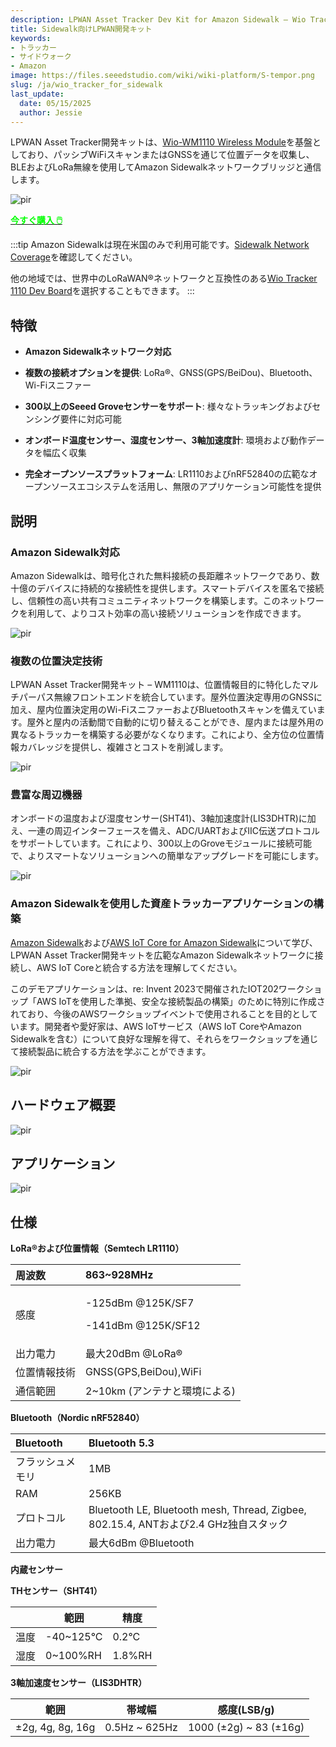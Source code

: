```yaml
---
description: LPWAN Asset Tracker Dev Kit for Amazon Sidewalk – Wio Tracker 1110
title: Sidewalk向けLPWAN開発キット
keywords:
- トラッカー
- サイドウォーク
- Amazon
image: https://files.seeedstudio.com/wiki/wiki-platform/S-tempor.png
slug: /ja/wio_tracker_for_sidewalk
last_update:
  date: 05/15/2025
  author: Jessie
---
```



LPWAN Asset Tracker開発キットは、[Wio-WM1110 Wireless Module](https://www.seeedstudio.com/Wio-WM1110-Module-LR1110-and-nRF52840-p-5676.html)を基盤としており、パッシブWiFiスキャンまたはGNSSを通じて位置データを収集し、BLEおよびLoRa無線を使用してAmazon Sidewalkネットワークブリッジと通信します。

<p style={{textAlign: 'center'}}><img src="https://files.seeedstudio.com/wiki/SenseCAP/Sidewalk_Kit/sidewalk-kit.png" alt="pir" width={800} height="auto" /></p>

<div class="get_one_now_container" style={{textAlign: 'center'}}>
    <a class="get_one_now_item" href="https://www.seeedstudio.com/LPWAN-Asset-Tracker-Dev-kit-WM1110-p-5846.html" target="_blank">
            <strong><span><font color={'FFFFFF'} size={"4"}> 今すぐ購入 🖱️</font></span></strong>
    </a>
</div>

:::tip
Amazon Sidewalkは現在米国のみで利用可能です。[Sidewalk Network Coverage](https://coverage.sidewalk.amazon/)を確認してください。

他の地域では、世界中のLoRaWAN®ネットワークと互換性のある[Wio Tracker 1110 Dev Board](https://www.seeedstudio.com/Wio-Tracker-1110-Dev-Board-p-5799.html)を選択することもできます。
:::

## 特徴

* **Amazon Sidewalkネットワーク対応**

* **複数の接続オプションを提供**: LoRa®、GNSS(GPS/BeiDou)、Bluetooth、Wi-Fiスニファー

* **300以上のSeeed Groveセンサーをサポート**: 様々なトラッキングおよびセンシング要件に対応可能

* **オンボード温度センサー、湿度センサー、3軸加速度計**: 環境および動作データを幅広く収集

* **完全オープンソースプラットフォーム**: LR1110およびnRF52840の広範なオープンソースエコシステムを活用し、無限のアプリケーション可能性を提供

## 説明

### Amazon Sidewalk対応

Amazon Sidewalkは、暗号化された無料接続の長距離ネットワークであり、数十億のデバイスに持続的な接続性を提供します。スマートデバイスを匿名で接続し、信頼性の高い共有コミュニティネットワークを構築します。このネットワークを利用して、よりコスト効率の高い接続ソリューションを作成できます。

<p style={{textAlign: 'center'}}><img src="https://files.seeedstudio.com/wiki/SenseCAP/Sidewalk_Kit/sidewalk-kit.png" alt="pir" width={800} height="auto" /></p>

### 複数の位置決定技術

LPWAN Asset Tracker開発キット – WM1110は、位置情報目的に特化したマルチパーパス無線フロントエンドを統合しています。屋外位置決定専用のGNSSに加え、屋内位置決定用のWi-FiスニファーおよびBluetoothスキャンを備えています。屋外と屋内の活動間で自動的に切り替えることができ、屋内または屋外用の異なるトラッカーを構築する必要がなくなります。これにより、全方位の位置情報カバレッジを提供し、複雑さとコストを削減します。

<p style={{textAlign: 'center'}}><img src="https://wdcdn.qpic.cn/MTY4ODg1NTkyNTI4NTEwNA_234601_twY1xjCUq9Z8yoYu_1701143222?w=2032&h=1070&type=image/png" alt="pir" width={800} height="auto" /></p>

### 豊富な周辺機器

オンボードの温度および湿度センサー(SHT41)、3軸加速度計(LIS3DHTR)に加え、一連の周辺インターフェースを備え、ADC/UARTおよびIIC伝送プロトコルをサポートしています。これにより、300以上のGroveモジュールに接続可能で、よりスマートなソリューションへの簡単なアップグレードを可能にします。

<p style={{textAlign: 'center'}}><img src="https://wdcdn.qpic.cn/MTY4ODg1NTkyNTI4NTEwNA_639823_3yeu0eTFcW0f2AHj_1701143279?w=1802&h=844&type=image/png" alt="pir" width={800} height="auto" /></p>

### Amazon Sidewalkを使用した資産トラッカーアプリケーションの構築

[Amazon Sidewalk](https://www.amazon.com/Amazon-Sidewalk/b?ie=UTF8&node=21328123011)および[AWS IoT Core for Amazon Sidewalk](https://docs.aws.amazon.com/iot/latest/developerguide/iot-sidewalk.html)について学び、LPWAN Asset Tracker開発キットを広範なAmazon Sidewalkネットワークに接続し、AWS IoT Coreと統合する方法を理解してください。

このデモアプリケーションは、re: Invent 2023で開催されたIOT202ワークショップ「AWS IoTを使用した準拠、安全な接続製品の構築」のために特別に作成されており、今後のAWSワークショップイベントで使用されることを目的としています。開発者や愛好家は、AWS IoTサービス（AWS IoT CoreやAmazon Sidewalkを含む）について良好な理解を得て、それらをワークショップを通じて接続製品に統合する方法を学ぶことができます。

<p style={{textAlign: 'center'}}><img src="https://wdcdn.qpic.cn/MTY4ODg1NTkyNTI4NTEwNA_817803_KG4rJQIohMMzPyR4_1701150525?w=1370&h=798&type=image/png" alt="pir" width={800} height="auto" /></p>

## ハードウェア概要

<p style={{textAlign: 'center'}}><img src="https://wdcdn.qpic.cn/MTY4ODg1NTkyNTI4NTEwNA_19830_N9NXJqFu1LJ_Rku__1700122819?w=1608&h=1060&type=image/png" alt="pir" width={800} height="auto" /></p>


## アプリケーション

<p style={{textAlign: 'center'}}><img src="https://wdcdn.qpic.cn/MTY4ODg1NTkyNTI4NTEwNA_419290_B_TS3XqgFv7LnMbQ_1700474791?w=1752&h=858&type=image/png" alt="pir" width={800} height="auto" /></p>


## 仕様

**LoRa®および位置情報（Semtech LR1110）**

|周波数|863~928MHz|
| :- | :- |
|感度|<p>-125dBm @125K/SF7</p><p>-141dBm @125K/SF12</p>|
|出力電力|最大20dBm @LoRa®|
|位置情報技術|GNSS(GPS,BeiDou),WiFi|
|通信範囲|2~10km (アンテナと環境による)|

**Bluetooth（Nordic nRF52840）**

|Bluetooth|Bluetooth 5.3|
| :- | :- |
|フラッシュメモリ|1MB|
|RAM|256KB|
|プロトコル|Bluetooth LE, Bluetooth mesh, Thread, Zigbee, 802.15.4, ANTおよび2.4 GHz独自スタック|
|出力電力|最大6dBm @Bluetooth|

**内蔵センサー**

**THセンサー（SHT41）**

|  | 範囲 | 精度 |
| -------- | -------- | -------- |
|温度  | -40~125°C |0.2°C|
|湿度 | 0~100%RH |1.8%RH|

**3軸加速度センサー（LIS3DHTR）**

| 範囲 | 帯域幅 | 感度(LSB/g) |
| -------- | -------- | -------- | 
| ±2g, 4g, 8g, 16g | 0.5Hz ~ 625Hz |1000 (±2g) ~ 83 (±16g)